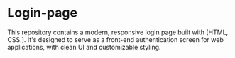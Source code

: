 # Login-page
This repository contains a modern, responsive login page built with [HTML, CSS.]. It's designed to serve as a front-end authentication screen for web applications, with clean UI and customizable styling.
